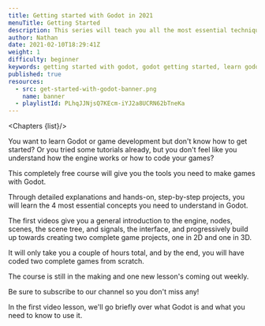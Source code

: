 ```yaml
---
title: Getting started with Godot in 2021
menuTitle: Getting Started
description: This series will teach you all the most essential techniques you need to know to get started with Godot, with hands-on examples.
author: Nathan
date: 2021-02-10T18:29:41Z
weight: 1
difficulty: beginner
keywords: getting started with godot, godot getting started, learn godot, godot for beginners, godot 2021
published: true
resources:
  - src: get-started-with-godot-banner.png
    name: banner
  - playlistId: PLhqJJNjsQ7KEcm-iYJ2a8UCRN62bTneKa
---
```


<script lang="ts">
  import { RefLink, Note, Chapters } from '$g'
  import { loadPostList } from '$lib/loadPostList'
  let list: PostMetadata[] = []
  loadPostList('getting-started-with-godot-2021/', import.meta.glob(`./chapters/*.{md,svx,svelte.md}`))().then((response) =>
    list = response.list
  )
</script>


<Chapters {list}/>

You want to learn Godot or game development but don't know how to get started? Or you tried some tutorials already, but you don't feel like you understand how the engine works or how to code your games?

This completely free course will give you the tools you need to make games with Godot.

<RefLink slug="a-second-post"/>

Through detailed explanations and hands-on, step-by-step projects, you will learn the 4 most essential concepts you need to understand in Godot.

The first videos give you a general introduction to the engine, nodes, scenes, the scene tree, and signals, the interface, and progressively build up towards creating two complete game projects, one in 2D and one in 3D.

It will only take you a couple of hours total, and by the end, you will have coded two complete games from scratch.

<Note>
The course is still in the making and one new lesson's coming out weekly.

Be sure to subscribe to our channel so you don't miss any!
</Note>

In the first video lesson, we'll go briefly over what Godot is and what you need to know to use it.
